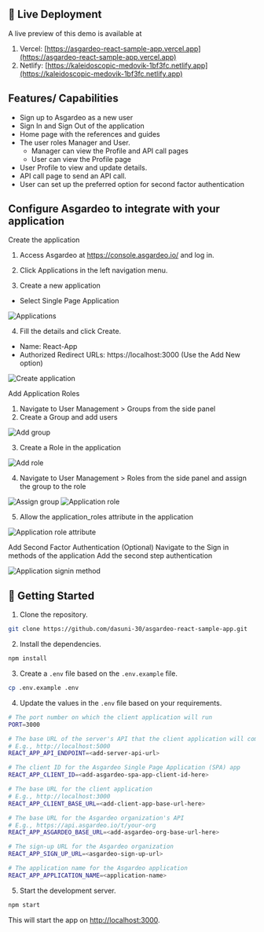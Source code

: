 ## 👀 Live Deployment

A live preview of this demo is available at
1. Vercel: [https://asgardeo-react-sample-app.vercel.app](https://asgardeo-react-sample-app.vercel.app)
2. Netlify: [https://kaleidoscopic-medovik-1bf3fc.netlify.app](https://kaleidoscopic-medovik-1bf3fc.netlify.app)

## Features/ Capabilities

- Sign up to Asgardeo as a new user 
- Sign In and Sign Out of the application
- Home page with the references and guides
- The user roles Manager and User.
  - Manager can view the Profile and API call pages
  - User can view the Profile page
- User Profile to view and update details.
- API call page to send an API call.
- User can set up the preferred option for second factor authentication

## Configure Asgardeo to integrate with your application

Create the application

1. Access Asgardeo at https://console.asgardeo.io/ and log in.

2. Click Applications in the left navigation menu.

3. Create a new application
- Select Single Page Application

<img src="./src/images/docs/applications.png" alt="Applications" title="Applications">

4. Fill the details and click Create.
- Name: React-App
- Authorized Redirect URLs: https://localhost:3000 (Use the Add New option)

<img src="./src/images/docs/create-application.png" alt="Create application" title="Create application">

Add Application Roles

1. Navigate to  User Management > Groups from the side panel
2. Create a Group and add users

<img src="./src/images/docs/add-group.png" alt="Add group" title="Add group">

3. Create a Role in the application

<img src="./src/images/docs/create-role.png" alt="Add role" title="Add role">

4. Navigate to  User Management > Roles from the side panel and assign the group to the role

<img src="./src/images/docs/assign-group.png" alt="Assign group" title="Assign group">

<img src="./src/images/docs/application-role.png" alt="Application role" title="Application role">

5. Allow the application_roles attribute in the application

<img src="./src/images/docs/application-roles-attribute.png" alt="Application role attribute" title="Application role attribute">

Add Second Factor Authentication (Optional)
Navigate to the Sign in methods of the application
Add the second step authentication

<img src="./src/images/docs/application-sign-in-method.png" alt="Application signin method" title="Application signin method">



## 🚀 Getting Started

1. Clone the repository.

```bash
git clone https://github.com/dasuni-30/asgardeo-react-sample-app.git
```

2. Install the dependencies.

```bash
npm install
```

3. Create a `.env` file based on the `.env.example` file.

```bash
cp .env.example .env
```

4. Update the values in the `.env` file based on your requirements.

```bash
# The port number on which the client application will run
PORT=3000

# The base URL of the server's API that the client application will communicate with
# E.g., http://localhost:5000
REACT_APP_API_ENDPOINT=<add-server-api-url>

# The client ID for the Asgardeo Single Page Application (SPA) app
REACT_APP_CLIENT_ID=<add-asgardeo-spa-app-client-id-here>

# The base URL for the client application
# E.g., http://localhost:3000
REACT_APP_CLIENT_BASE_URL=<add-client-app-base-url-here>

# The base URL for the Asgardeo organization's API
# E.g., https://api.asgardeo.io/t/your-org
REACT_APP_ASGARDEO_BASE_URL=<add-asgardeo-org-base-url-here>

# The sign-up URL for the Asgardeo organization
REACT_APP_SIGN_UP_URL=<asgardeo-sign-up-url>

# The application name for the Asgardeo application
REACT_APP_APPLICATION_NAME=<application-name>
```

5. Start the development server.

```bash
npm start
```

This will start the app on [http://localhost:3000](http://localhost:3000).
